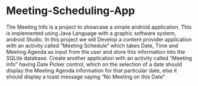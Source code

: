# Meeting-Scheduling-App
The Meeting Info is a project to showcase a simple android application. This is implemented using Java Language 
with a graphic software system, android Studio. In this project we will Develop a content provider application with 
an activity called “Meeting Schedule” which takes Date, Time and Meeting Agenda as input from the user and store 
this information into the SQLite database. Create another application with an activity called “Meeting Info” having 
Date Picker control, which on the selection of a date should display the Meeting Agenda information for that 
particular date, else it should display a toast message saying “No Meeting on this Date”
